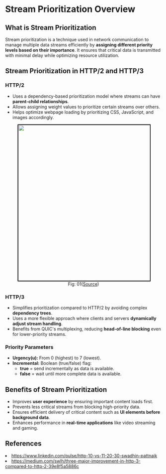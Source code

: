 # Stream Prioritization Overview

## What is Stream Prioritization
Stream prioritization is a technique used in network communication to manage multiple data streams efficiently by **assigning different priority levels based on their importance**. It ensures that critical data is transmitted with minimal delay while optimizing resource utilization.

<!--<figure>
	<div align="center">
	<img src="/data/HTTP_3/assets/Prioritization.png" height="500" width="500" style="border: 2px solid black;"></div>
	<figcaption style="text-align: center">Fig: 01(source)</figcaption>  
</figure>-->

## Stream Prioritization in HTTP/2 and HTTP/3
### HTTP/2
- Uses a dependency-based prioritization model where streams can have **parent-child relationships**.
- Allows assigning weight values to prioritize certain streams over others.
- Helps optimize webpage loading by prioritizing CSS, JavaScript, and images accordingly.

 
<figure>
	<div align="center">
	<img src="/data/HTTP_3/assets/Prioritization1.png" height="500" width="500" style="border: 2px solid black;"></div>
	<figcaption style="text-align: center">Fig: 01(<a href="https://medium.com/swlh/three-major-improvement-in-http-3-compared-to-http-2-39e8f5a5886c">Source</a>)</figcaption>  
</figure>

### HTTP/3
- Simplifies prioritization compared to HTTP/2 by avoiding complex **dependency trees**.
- Uses a more flexible approach where clients and servers **dynamically adjust stream handling**.
- Benefits from QUIC's multiplexing, reducing **head-of-line blocking** even for lower-priority streams.

### Priority Parameters
- **Urgency(u):** From 0 (highest) to 7 (lowest).
- **Incremental:** Boolean (true/false) flag:
	- **true** = send incrementally as data is available.
    - **false** = wait until more complete data is available.




## Benefits of Stream Prioritization
- Improves **user experience** by ensuring important content loads first.
- Prevents less critical streams from blocking high-priority data.
- Ensures efficient delivery of critical content such as **UI elements before background data**.
- Enhances performance in **real-time applications** like video streaming and gaming.


## References
<li><a href='https://www.linkedin.com/pulse/http-10-vs-11-20-30-swadhin-pattnaik'>https://www.linkedin.com/pulse/http-10-vs-11-20-30-swadhin-pattnaik</a>

<li><a href='https://medium.com/swlh/three-major-improvement-in-http-3-compared-to-http-2-39e8f5a5886c'>https://medium.com/swlh/three-major-improvement-in-http-3-compared-to-http-2-39e8f5a5886c</a>
